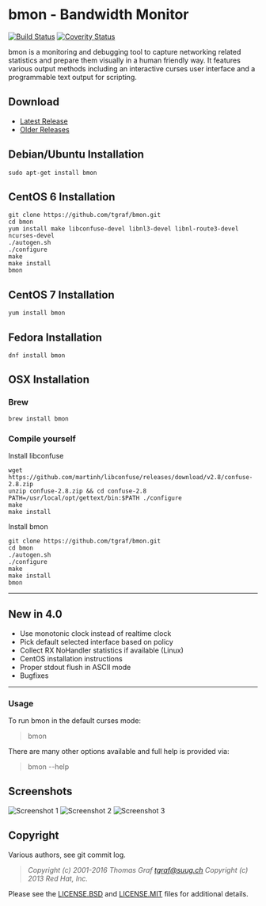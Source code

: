 # bmon - Bandwidth Monitor

[![Build Status](https://travis-ci.org/tgraf/bmon.svg?branch=master)](https://travis-ci.org/tgraf/bmon)
[![Coverity Status](https://scan.coverity.com/projects/2864/badge.svg)](https://scan.coverity.com/projects/2864)

bmon is a monitoring and debugging tool to capture networking related
statistics and prepare them visually in a human friendly way. It
features various output methods including an interactive curses user
interface and a programmable text output for scripting.

## Download

 * [Latest Release](https://github.com/tgraf/bmon/releases/latest)
 * [Older Releases](https://github.com/tgraf/bmon/releases)

## Debian/Ubuntu Installation

```
sudo apt-get install bmon
```
## CentOS 6 Installation

```
git clone https://github.com/tgraf/bmon.git
cd bmon
yum install make libconfuse-devel libnl3-devel libnl-route3-devel ncurses-devel
./autogen.sh
./configure
make
make install
bmon
```

## CentOS 7 Installation

```
yum install bmon
```

## Fedora Installation

```
dnf install bmon
```

## OSX Installation

### Brew
```
brew install bmon
```

### Compile yourself
Install libconfuse
```
wget https://github.com/martinh/libconfuse/releases/download/v2.8/confuse-2.8.zip
unzip confuse-2.8.zip && cd confuse-2.8
PATH=/usr/local/opt/gettext/bin:$PATH ./configure
make
make install
```

Install bmon
```
git clone https://github.com/tgraf/bmon.git
cd bmon
./autogen.sh
./configure
make
make install
bmon
```

-------------
## New in 4.0
 * Use monotonic clock instead of realtime clock
 * Pick default selected interface based on policy
 * Collect RX NoHandler statistics if available (Linux)
 * CentOS installation instructions
 * Proper stdout flush in ASCII mode
 * Bugfixes

-------------
### Usage

To run bmon in the default curses mode:

> bmon

There are many other options available and full help is
provided via:

> bmon --help

## Screenshots

![Screenshot 1](https://github.com/tgraf/bmon/raw/gh-pages/images/shot3.png)
![Screenshot 2](https://github.com/tgraf/bmon/raw/gh-pages/images/shot1.png)
![Screenshot 3](https://github.com/tgraf/bmon/raw/gh-pages/images/shot2.png)

## Copyright

Various authors, see git commit log.

> *Copyright (c) 2001-2016 Thomas Graf <tgraf@suug.ch>*
> *Copyright (c) 2013 Red Hat, Inc.*

Please see the [LICENSE.BSD](https://github.com/tgraf/bmon/blob/master/LICENSE.BSD)
and [LICENSE.MIT](https://github.com/tgraf/bmon/blob/master/LICENSE.MIT) files for
additional details.

